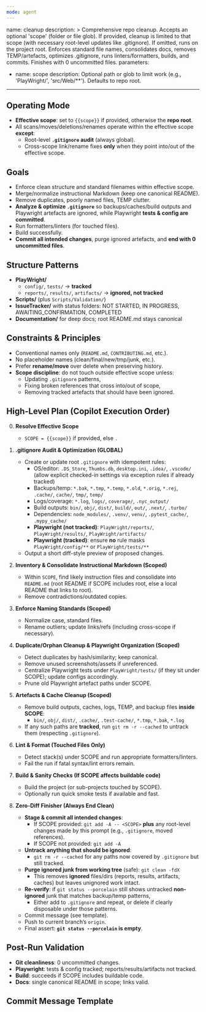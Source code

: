 ```yaml
---
mode: agent
---
```

name: cleanup
description: >
  Comprehensive repo cleanup. Accepts an optional 'scope' (folder or file glob). If provided, cleanup
  is limited to that scope (with necessary root-level updates like .gitignore). If omitted, runs on the
  project root. Enforces standard file names, consolidates docs, removes TEMP/artefacts, optimizes .gitignore,
  runs linters/formatters, builds, and commits. Finishes with 0 uncommitted files.
parameters:
  - name: scope
    description: Optional path or glob to limit work (e.g., 'PlayWright/', 'src/Web/**'). Defaults to repo root.
---

## Operating Mode
- **Effective scope**: set to `{{scope}}` if provided, otherwise the **repo root**.
- All scans/moves/deletions/renames operate within the effective scope **except**:
  - Root-level **`.gitignore` audit** (always global).
  - Cross-scope link/rename fixes **only** when they point into/out of the effective scope.

## Goals
- Enforce clean structure and standard filenames within effective scope.
- Merge/normalize instructional Markdown (keep one canonical README).
- Remove duplicates, poorly named files, TEMP clutter.
- **Analyze & optimize `.gitignore`** so backups/caches/build outputs and Playwright artefacts are ignored, while Playwright **tests & config are committed**.
- Run formatters/linters (for touched files).
- Build successfully.
- **Commit all intended changes**, purge ignored artefacts, and **end with 0 uncommitted files**.

## Structure Patterns
- **PlayWright/**
  - `config/`, `tests/` → **tracked**
  - `reports/`, `results/`, `artifacts/` → **ignored, not tracked**
- **Scripts/** (plus `Scripts/Validation/`)
- **IssueTracker/** with status folders: NOT STARTED, IN PROGRESS, AWAITING_CONFIRMATION, COMPLETED
- **Documentation/** for deep docs; root README.md stays canonical

## Constraints & Principles
- Conventional names only (`README.md`, `CONTRIBUTING.md`, etc.).
- No placeholder names (clean/final/new/tmp/junk, etc.).
- Prefer **rename/move** over delete when preserving history.
- **Scope discipline**: do not touch outside effective scope unless:
  - Updating `.gitignore` patterns,
  - Fixing broken references that cross into/out of scope,
  - Removing tracked artefacts that should have been ignored.

## High-Level Plan (Copilot Execution Order)
0) **Resolve Effective Scope**
   - `SCOPE = {{scope}}` if provided, else `.`

1) **.gitignore Audit & Optimization (GLOBAL)**
   - Create or update root `.gitignore` with idempotent rules:
     - OS/editor: `.DS_Store`, `Thumbs.db`, `desktop.ini`, `.idea/`, `.vscode/` (allow explicit checked-in settings via exception rules if already tracked)
     - Backups/temp: `*.bak`, `*.tmp`, `*.temp`, `*.old`, `*.orig`, `*.rej`, `.cache/`, `cache/`, `tmp/`, `temp/`
     - Logs/coverage: `*.log`, `logs/`, `coverage/`, `.nyc_output/`
     - Build outputs: `bin/`, `obj/`, `dist/`, `build/`, `out/`, `.next/`, `.turbo/`
     - Dependencies: `node_modules/`, `.venv/`, `venv/`, `.pytest_cache/`, `.mypy_cache/`
     - **Playwright (not tracked)**: `PlayWright/reports/`, `PlayWright/results/`, `PlayWright/artifacts/`
     - **Playwright (tracked)**: ensure **no** rule masks `PlayWright/config/**` or `PlayWright/tests/**`
   - Output a short diff-style preview of proposed changes.

2) **Inventory & Consolidate Instructional Markdown (Scoped)**
   - Within `SCOPE`, find likely instruction files and consolidate into `README.md` (root README if SCOPE includes root, else a local README that links to root).
   - Remove contradictions/outdated copies.

3) **Enforce Naming Standards (Scoped)**
   - Normalize case, standard files.
   - Rename outliers; update links/refs (including cross-scope if necessary).

4) **Duplicate/Orphan Cleanup & Playwright Organization (Scoped)**
   - Detect duplicates by hash/similarity; keep canonical.
   - Remove unused screenshots/assets if unreferenced.
   - Centralize Playwright tests under `PlayWright/tests/` (if they sit under SCOPE); update configs accordingly.
   - Prune old Playwright artefact paths under SCOPE.

5) **Artefacts & Cache Cleanup (Scoped)**
   - Remove build outputs, caches, logs, TEMP, and backup files **inside SCOPE**:
     - `bin/`, `obj/`, `dist/`, `.cache/`, `.test-cache/`, `*.tmp`, `*.bak`, `*.log`
   - If any such paths are **tracked**, run `git rm -r --cached` to untrack them (respecting `.gitignore`).

6) **Lint & Format (Touched Files Only)**
   - Detect stack(s) under SCOPE and run appropriate formatters/linters.
   - Fail the run if fatal syntax/lint errors remain.

7) **Build & Sanity Checks (If SCOPE affects buildable code)**
   - Build the project (or sub-projects touched by SCOPE).
   - Optionally run quick smoke tests if available and fast.

8) **Zero-Diff Finisher (Always End Clean)**
   - **Stage & commit all intended changes**:
     - If SCOPE provided: `git add -A -- <SCOPE>` **plus** any root-level changes made by this prompt (e.g., `.gitignore`, moved references).
     - If SCOPE not provided: `git add -A`
   - **Untrack anything that should be ignored**:
     - `git rm -r --cached` for any paths now covered by `.gitignore` but still tracked.
   - **Purge ignored junk from working tree** (safe): `git clean -fdX`
     - This removes **ignored** files/dirs (reports, results, artifacts, caches) but leaves unignored work intact.
   - **Re-verify**: if `git status --porcelain` still shows untracked **non-ignored** junk that matches backup/temp patterns,
     - Either add to `.gitignore` and repeat, or delete if clearly disposable under those patterns.
   - Commit message (see template).
   - Push to current branch’s `origin`.
   - Final assert: **`git status --porcelain` is empty**.

## Post-Run Validation
- **Git cleanliness**: 0 uncommitted changes.
- **Playwright**: tests & config tracked; reports/results/artifacts not tracked.
- **Build**: succeeds if SCOPE includes buildable code.
- **Docs**: single canonical README in scope; links valid.

## Commit Message Template

